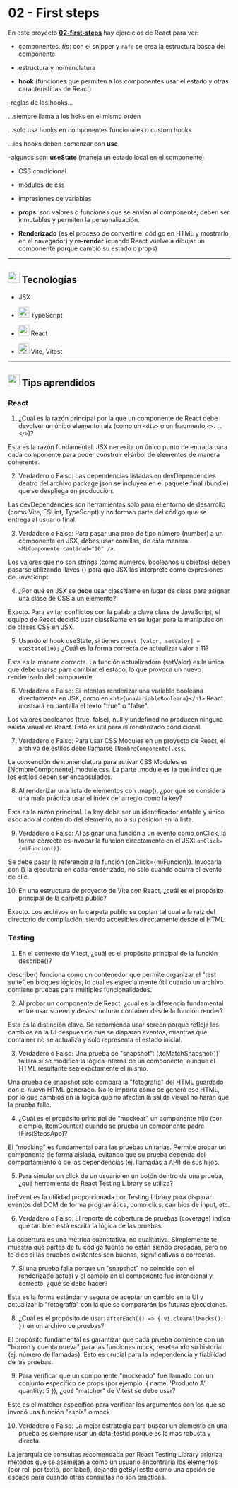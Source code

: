 # 02 - First steps

En este proyecto [**02-first-steps**](https://github.com/eugenia1984/react-y-react-pro/blob/main/02-first-steps) hay ejercicios de React para ver:

- componentes. *tip*: con el snipper y `rafc` se crea la estructura básca del componente.

- estructura y nomenclatura

- **hook** (funciones que permiten a los componentes usar el estado y otras características de React) 

-reglas de los hooks...

...siempre llama a los hoks en el mismo orden

...solo usa hooks en componentes funcionales o custom hooks

...los hooks deben comenzar con **use**

-algunos son: **useState** (maneja un estado local en el componente)

- CSS condicional

- módulos de css

- impresiones de variables

- **props**: son valores o funciones que se envían al componente, deben ser inmutables y permiten la personalización.

- **Renderizado** (es el proceso de convertir el código en HTML y mostrarlo en el navegador) y **re-render** (cuando React vuelve a dibujar un componente porque cambió su estado o props)

---

## <img width="26" height="26" src="https://img.icons8.com/officel/16/command-line.png" alt="command-line"/> Tecnologías

- JSX

- <img width="24" height="24" src="https://img.icons8.com/color/24/typescript.png" alt="typescript"/> TypeScript

- <img width="24" height="24" src="https://img.icons8.com/office/24/react.png" alt="react"/> React

- <img width="24" height="24" src="https://img.icons8.com/?size=24&id=dJjTWMogzFzg&format=png&color=000000" alt="Vite" /> Vite, Vitest

---

## <img width="26" height="26" src="https://img.icons8.com/officel/16/command-line.png" alt="command-line"/>  Tips aprendidos

### React

1. ¿Cuál es la razón principal por la que un componente de React debe devolver un único elemento raíz (como un `<div>` o un fragmento `<>...</>`)?

Esta es la razón fundamental. JSX necesita un único punto de entrada para cada componente para poder construir el árbol de elementos de manera coherente.

2. Verdadero o Falso: Las dependencias listadas en devDependencies dentro del archivo package.json se incluyen en el paquete final (bundle) que se despliega en producción.

Las devDependencies son herramientas solo para el entorno de desarrollo (como Vite, ESLint, TypeScript) y no forman parte del código que se entrega al usuario final.

3.  Verdadero o Falso: Para pasar una prop de tipo número (number) a un componente en JSX, debes usar comillas, de esta manera: `<MiComponente cantidad="10" />`.

Los valores que no son strings (como números, booleanos u objetos) deben pasarse utilizando llaves {} para que JSX los interprete como expresiones de JavaScript.

4. ¿Por qué en JSX se debe usar className en lugar de class para asignar una clase de CSS a un elemento?

Exacto. Para evitar conflictos con la palabra clave class de JavaScript, el equipo de React decidió usar className en su lugar para la manipulación de clases CSS en JSX.

5. Usando el hook useState, si tienes `const [valor, setValor] = useState(10);` ¿Cuál es la forma correcta de actualizar valor a 11?

Esta es la manera correcta. La función actualizadora (setValor) es la única que debe usarse para cambiar el estado, lo que provoca un nuevo renderizado del componente.

6. Verdadero o Falso: Si intentas renderizar una variable booleana directamente en JSX, como en `<h1>{unaVariableBooleana}</h1>` React mostrará en pantalla el texto "true" o "false".

Los valores booleanos (true, false), null y undefined no producen ninguna salida visual en React. Esto es útil para el renderizado condicional.

7. Verdadero o Falso: Para usar CSS Modules en un proyecto de React, el archivo de estilos debe llamarse `[NombreComponente].css`.

La convención de nomenclatura para activar CSS Modules es [NombreComponente].module.css. La parte .module es la que indica que los estilos deben ser encapsulados.

8. Al renderizar una lista de elementos con .map(), ¿por qué se considera una mala práctica usar el index del arreglo como la key?

Esta es la razón principal. La key debe ser un identificador estable y único asociado al contenido del elemento, no a su posición en la lista.

9. Verdadero o Falso: Al asignar una función a un evento como onClick, la forma correcta es invocar la función directamente en el JSX: `onClick={miFuncion()}`.

Se debe pasar la referencia a la función (onClick={miFuncion}). Invocarla con () la ejecutaría en cada renderizado, no solo cuando ocurra el evento de clic.

10. En una estructura de proyecto de Vite con React, ¿cuál es el propósito principal de la carpeta public?

Exacto. Los archivos en la carpeta public se copian tal cual a la raíz del directorio de compilación, siendo accesibles directamente desde el HTML.

### Testing

1. En el contexto de Vitest, ¿cuál es el propósito principal de la función describe()?

describe() funciona como un contenedor que permite organizar el "test suite" en bloques lógicos, lo cual es especialmente útil cuando un archivo contiene pruebas para múltiples funcionalidades.

2. Al probar un componente de React, ¿cuál es la diferencia fundamental entre usar screen y desestructurar container desde la función render?

Esta es la distinción clave. Se recomienda usar screen porque refleja los cambios en la UI después de que se disparan eventos, mientras que container no se actualiza y solo representa el estado inicial.

3. Verdadero o Falso: Una prueba de "snapshot": (.toMatchSnapshot())` fallará si se modifica la lógica interna de un componente, aunque el HTML resultante sea exactamente el mismo.

Una prueba de snapshot solo compara la "fotografía" del HTML guardado con el nuevo HTML generado. No le importa cómo se generó ese HTML, por lo que cambios en la lógica que no afecten la salida visual no harán que la prueba falle.

4. ¿Cuál es el propósito principal de "mockear" un componente hijo (por ejemplo, ItemCounter) cuando se prueba un componente padre (FirstStepsApp)?

El "mocking" es fundamental para las pruebas unitarias. Permite probar un componente de forma aislada, evitando que su prueba dependa del comportamiento o de las dependencias (ej. llamadas a API) de sus hijos.

5. Para simular un click de un usuario en un botón dentro de una prueba, ¿qué herramienta de React Testing Library se utiliza?

ireEvent es la utilidad proporcionada por Testing Library para disparar eventos del DOM de forma programática, como clics, cambios de input, etc.

6. Verdadero o Falso: El reporte de cobertura de pruebas (coverage) indica qué tan bien está escrita la lógica de las pruebas.

La cobertura es una métrica cuantitativa, no cualitativa. Simplemente te muestra qué partes de tu código fuente no están siendo probadas, pero no te dice si las pruebas existentes son buenas, significativas o correctas.

7. Si una prueba falla porque un "snapshot" no coincide con el renderizado actual y el cambio en el componente fue intencional y correcto, ¿qué se debe hacer?

Esta es la forma estándar y segura de aceptar un cambio en la UI y actualizar la "fotografía" con la que se compararán las futuras ejecuciones.

8. ¿Cuál es el propósito de usar: `afterEach(() => { vi.clearAllMocks(); })` en un archivo de pruebas?

El propósito fundamental es garantizar que cada prueba comience con un "borrón y cuenta nueva" para las funciones mock, reseteando su historial (ej. número de llamadas). Esto es crucial para la independencia y fiabilidad de las pruebas.

9. Para verificar que un componente "mockeado" fue llamado con un conjunto específico de props (por ejemplo, { name: 'Producto A', quantity: 5 }), ¿qué "matcher" de Vitest se debe usar?

Este es el matcher específico para verificar los argumentos con los que se invocó una función "espía" o mock

10. Verdadero o Falso: La mejor estrategia para buscar un elemento en una prueba es siempre usar un data-testid porque es la más robusta y directa.

La jerarquía de consultas recomendada por React Testing Library prioriza métodos que se asemejan a cómo un usuario encontraría los elementos (por rol, por texto, por label), dejando getByTestId como una opción de escape para cuando otras consultas no son prácticas.